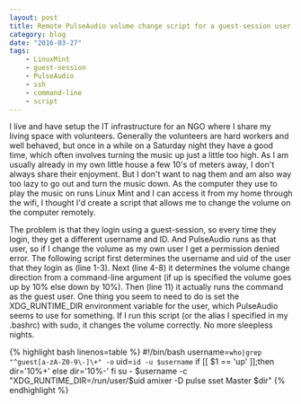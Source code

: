 ```yaml
---
layout: post
title: Remote PulseAudio volume change script for a guest-session user
category: blog
date: "2016-03-27"
tags: 
    - LinuxMint
    - guest-session
    - PulseAudio
    - ssh
    - command-line
    - script
---
```

I live and have setup the IT infrastructure for an NGO where I share my living space with volunteers. Generally the volunteers are hard workers and well behaved, but once in a while on a Saturday night they have a good time, which often involves turning the music up just a little too high. As I am usually already in my own little house a few 10's of meters away, I don't always share their enjoyment. But I don't want to nag them and am also way too lazy to go out and turn the music down. As the computer they use to play the music on runs Linux Mint and I can access it from my home through the wifi, I thought I'd create a script that allows me to change the volume on the computer remotely.

The problem is that they login using a guest-session, so every time they login, they get a different username and ID. And PulseAudio runs as that user, so if I change the volume as my own user I get a permission denied error. The following script first determines the username and uid of the user that they login as (line 1-3). Next (line 4-8) it determines the volume change direction from a command-line argument (if up is specified the volume goes up by 10% else down by 10%).
Then (line 11) it actually runs the command as the guest user. One thing you seem to need to do is set the XDG_RUNTIME_DIR environment variable for the user, which PulseAudio seems to use for something. If I run this script (or the alias I specified in my .bashrc) with sudo, it changes the volume correctly.
No more sleepless nights.

{% highlight bash linenos=table %}
#!/bin/bash
username=`who|grep "^guest[a-zA-Z0-9\-]\+" -o`
uid=`id -u $username`
if [[ $1 == 'up' ]];then
    dir='10%+'
else
    dir='10%-'
fi
su - $username -c "XDG_RUNTIME_DIR=/run/user/$uid amixer -D pulse sset Master $dir"
{% endhighlight %}
